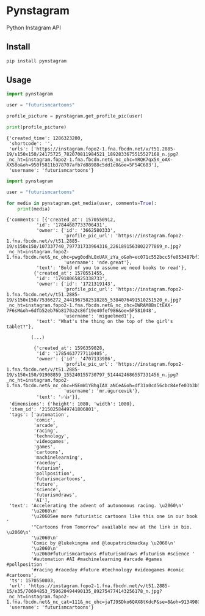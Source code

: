 # Pynstagram

Python Instagram API

## Install

```bash
pip install pynstagram
```

## Usage

```python
import pynstagram

user = "futurismcartoons"

profile_picture = pynstagram.get_profile_pic(user)

print(profile_picture)

```

    {'created_time': 1286323200,
     'shortcode': '',
     'urls': ['https://instagram.fopo2-1.fna.fbcdn.net/v/t51.2885-19/s150x150/24175725_782070811984521_1892833675515527168_n.jpg?_nc_ht=instagram.fopo2-1.fna.fbcdn.net&_nc_ohc=YRQK7qx5X_oAX-XX58o&oh=950f5811b378707afb7d88988c5dd1c0&oe=5F54C683'],
     'username': 'futurismcartoons'}

```python
import pynstagram

user = "futurismcartoons"

for media in pynstagram.get_media(user, comments=True):
    print(media)
```

    {'comments': [{'created_at': 1570550912,
               'id': '17844687733706431',
               'owner': {'id': '3662580333',
                         'profile_pic_url': 'https://instagram.fopo2-1.fna.fbcdn.net/v/t51.2885-19/s150x150/107337740_797731733964316_2261891563802277869_n.jpg?_nc_ht=instagram.fopo2-1.fna.fbcdn.net&_nc_ohc=pwg0odhLOxUAX_zYa_o&oh=ec071c552bcc5fe053487bf1f13c2370&oe=5F5678C1',
                         'username': 'nde.great'},
               'text': 'Bold of you to assume we need books to read'},
              {'created_at': 1570551455,
               'id': '17918065825338733',
               'owner': {'id': '1721319143',
                         'profile_pic_url': 'https://instagram.fopo2-1.fna.fbcdn.net/v/t51.2885-19/s150x150/75366272_2441967582518285_5384076491510251520_n.jpg?_nc_ht=instagram.fopo2-1.fna.fbcdn.net&_nc_ohc=DWRAM8BsCtEAX-7F6sM&oh=6dfb52eb76b8170a2c86f19e40fef986&oe=5F581048',
                         'username': 'miguelmed1'},
               'text': "What's the thing on the top of the girl's tablet?"},
               
             (...)
             
              {'created_at': 1596359028,
               'id': '17854637777110405',
               'owner': {'id': '4707133986',
                         'profile_pic_url': 'https://instagram.fopo2-1.fna.fbcdn.net/v/t51.2885-19/s150x150/91908859_155240155730797_5144424686557331456_n.jpg?_nc_ht=instagram.fopo2-1.fna.fbcdn.net&_nc_ohc=HSEmW1YBhgIAX_aNCeA&oh=df31a0cd56cbc84efe03b3b520e2eba1&oe=5F547157',
                         'username': 'mr.ugurcevik'},
               'text': '✅👍'}],
     'dimensions': {'height': 1080, 'width': 1080},
     'item_id': '2150258449741806801',
     'tags': ['automation',
              'comic',
              'arcade',
              'racing',
              'technology',
              'videogames',
              'games',
              'cartoons',
              'machinelearning',
              'raceday',
              'futurism',
              'pollposition',
              'futurismcartoons',
              'future',
              'science',
              'futurismdraws',
              'AI'],
     'text': 'Accelerating the advent of autonomous racing. \u2060\n'
             '\u2060\n'
             '\u2060See more futuristic cartoons like this one in our book '
             '"Cartoons from Tomorrow" available now at the link in bio. \u2060\n'
             '\u2060\n'
             'Comic by @lukekingma and @loupatrickmackay \u2060\n'
             '\u2060\n'
             '\u2060#futurismcartoons #futurismdraws #futurism #science '
             '#automation #AI #machinelearning #arcade #games #pollposition '
             '#racing #raceday #future #technology #videogames #comic #cartoons',
     'ts': 1570550803,
     'url': 'https://instagram.fopo2-1.fna.fbcdn.net/v/t51.2885-15/e35/70694853_759620494490135_892754774143256178_n.jpg?_nc_ht=instagram.fopo2-1.fna.fbcdn.net&_nc_cat=111&_nc_ohc=jaTJ9SDko6QAX8tKdcP&se=8&oh=91349805e08560e020306fcad4062f0d&oe=5F57DED1&ig_cache_key=MjE1MDI1ODQ0OTc0MTgwNjgwMQ%3D%3D.2',
     'username': 'futurismcartoons'}

